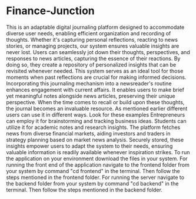 # Finance-Junction
This is an adaptable digital journaling platform designed to accommodate diverse user needs, enabling efficient organization and recording of thoughts. Whether it's capturing personal reflections, reacting to news stories, or managing projects, our system ensures valuable insights are never lost. 
Users can seamlessly jot down their thoughts, perspectives, and responses to news articles, capturing the essence of their reactions. By doing so, they create a repository of personalized insights that can be revisited whenever needed.
This system serves as an ideal tool for those moments when past reflections are crucial for making informed decisions. Incorporating this journaling mechanism into a newsreader's routine enhances engagement with current affairs. 
It enables users to make brief yet meaningful notes alongside news articles, preserving their unique perspective. When the time comes to recall or build upon these thoughts, the journal becomes an invaluable resource.
As mentioned earlier different users can use it in different ways. Look for these examples
Entrepreneurs can employ it for brainstorming and tracking business ideas. Students can utilize it for academic notes and research insights. The platform fetches news from diverse financial markets, aiding investors and traders in strategy planning based on market news analysis.
Securely stored, these insights empower users to adapt the system to their needs, ensuring valuable information is readily available whenever inspiration strikes.
To run the application on your environment download the files in your system.
For running the front end of the application navigate to the frontend folder from your system by command "cd frontend" in the terminal. Then follow the steps mentioned in the frontend folder.
For running the server navigate to the backend folder from your system by command "cd backend" in the terminal. Then follow the steps mentioned in the backend folder.
